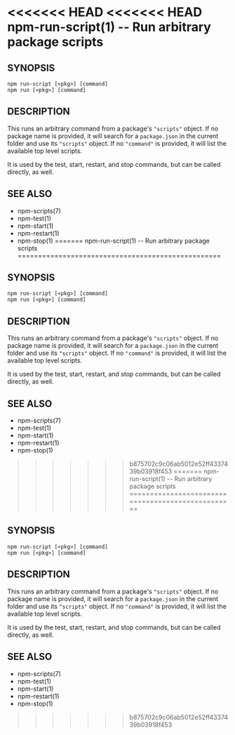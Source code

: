 <<<<<<< HEAD
<<<<<<< HEAD
npm-run-script(1) -- Run arbitrary package scripts
==================================================

## SYNOPSIS

    npm run-script [<pkg>] [command]
    npm run [<pkg>] [command]

## DESCRIPTION

This runs an arbitrary command from a package's `"scripts"` object.
If no package name is provided, it will search for a `package.json`
in the current folder and use its `"scripts"` object. If no `"command"`
is provided, it will list the available top level scripts.

It is used by the test, start, restart, and stop commands, but can be
called directly, as well.

## SEE ALSO

* npm-scripts(7)
* npm-test(1)
* npm-start(1)
* npm-restart(1)
* npm-stop(1)
=======
npm-run-script(1) -- Run arbitrary package scripts
==================================================

## SYNOPSIS

    npm run-script [<pkg>] [command]
    npm run [<pkg>] [command]

## DESCRIPTION

This runs an arbitrary command from a package's `"scripts"` object.
If no package name is provided, it will search for a `package.json`
in the current folder and use its `"scripts"` object. If no `"command"`
is provided, it will list the available top level scripts.

It is used by the test, start, restart, and stop commands, but can be
called directly, as well.

## SEE ALSO

* npm-scripts(7)
* npm-test(1)
* npm-start(1)
* npm-restart(1)
* npm-stop(1)
>>>>>>> b875702c9c06ab5012e52ff4337439b03918f453
=======
npm-run-script(1) -- Run arbitrary package scripts
==================================================

## SYNOPSIS

    npm run-script [<pkg>] [command]
    npm run [<pkg>] [command]

## DESCRIPTION

This runs an arbitrary command from a package's `"scripts"` object.
If no package name is provided, it will search for a `package.json`
in the current folder and use its `"scripts"` object. If no `"command"`
is provided, it will list the available top level scripts.

It is used by the test, start, restart, and stop commands, but can be
called directly, as well.

## SEE ALSO

* npm-scripts(7)
* npm-test(1)
* npm-start(1)
* npm-restart(1)
* npm-stop(1)
>>>>>>> b875702c9c06ab5012e52ff4337439b03918f453
